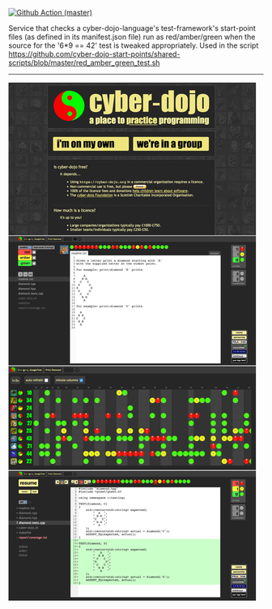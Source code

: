 [![Github Action (master)](https://github.com/cyber-dojo-tools/image_hiker/actions/workflows/main.yml/badge.svg)](https://github.com/cyber-dojo-tools/image_hiker/actions)

Service that checks a cyber-dojo-language's test-framework's
start-point files (as defined in its manifest.json file) run as red/amber/green
when the source for the '6*9 == 42' test is tweaked appropriately.
Used in the script https://github.com/cyber-dojo-start-points/shared-scripts/blob/master/red_amber_green_test.sh

- - - -

![cyber-dojo.org home page](https://github.com/cyber-dojo/cyber-dojo/blob/master/shared/home_page_snapshot.png)
